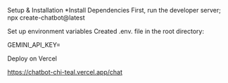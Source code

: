 Setup & Installation
*Install Dependencies
 First, run the developer server;
 npx create-chatbot@latest

Set up environment variables
Created .env. file in the root directory:

 GEMINI_API_KEY=

Deploy on Vercel

https://chatbot-chi-teal.vercel.app/chat

